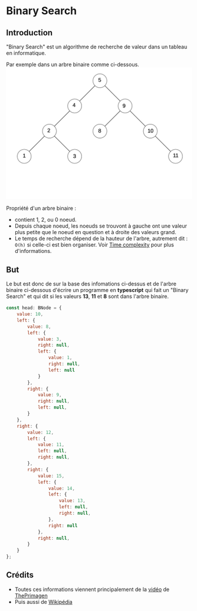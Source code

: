 # Binary Search

## Introduction

"Binary Search" est un algorithme de recherche de valeur dans un tableau en informatique.

Par exemple dans un arbre binaire comme ci-dessous.
![](./BinaryTree.jpg)

Propriété d'un arbre binaire :
- contient 1, 2, ou 0 noeud.
- Depuis chaque noeud, les noeuds se trouvont à gauche ont une valeur plus petite
que le noeud en question et à droite des valeurs grand.
- Le temps de recherche dépend de la hauteur de l'arbre, autrement dit : `O(h)` 
si celle-ci est bien organiser. Voir [Time complexity](https://en.wikipedia.org/wiki/Time_complexity) pour plus d'informations.

## But

Le but est donc de sur la base des infomations ci-dessus et de l'arbre binaire 
ci-dessous d'écrire un programme en **typescript** qui fait un "Binary Search" et
qui dit si les valeurs **13**, **11** et **8** sont dans l'arbre binaire. 

```javascript
const head: BNode = {
    value: 10,
    left: {
        value: 8,
        left: {
            value: 3,
            right: null,
            left: {
                value: 1,
                right: null,
                left: null
            }
        },
        right: {
            value: 9,
            right: null,
            left: null,
        }
    },
    right: {
        value: 12,
        left: {
            value: 11,
            left: null,
            right: null,
        },
        right: {
            value: 15,
            left: {
                value: 14,
                left: {
                    value: 13,
                    left: null,
                    right: null,
                },
                right: null
            },
            right: null,
        }
    }
};

```

## Crédits

- Toutes ces informations viennent principalement de la [vidéo](https://www.youtube.com/watch?v=1CRkRdDT4cA) de [ThePrimagen](https://github.com/ThePrimeagen)
- Puis aussi de [Wikipédia](https://en.wikipedia.org/wiki/Binary_search_algorithm)


